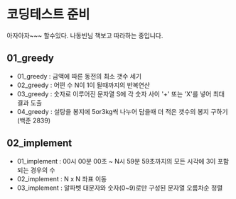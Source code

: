 # 코딩테스트 준비
아자아자~~~ 
할수있다.
나동빈님 책보고 따라하는 중입니다.

## 01_greedy
 - 01_greedy : 금액에 따른 동전의 최소 갯수 세기
 - 02_greedy : 어떤 수 N이 1이 될때까지의 반복연산
 - 03_greedy : 숫자로 이루어진 문자열 S에 각 숫자 사이 '+' 또는 'X'를 넣어 최대 결과 도출
 - 04_greedy : 설탕을 봉지에 5or3kg씩 나누어 담을때 더 적은 갯수의 봉지 구하기(백준 2839)

## 02_implement
 - 01_implement : 00시 00분 00초 ~ N시 59분 59초까지의 모든 시각에 3이 포함되는 경우의 수
 - 02_implement : N x N 좌표 이동
 - 03_implement : 알파벳 대문자와 숫자(0~9)로만 구성된 문자열 오름차순 정렬
